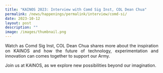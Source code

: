```yaml
---
title: "KAINOS 2023: Interview with Comd Sig Inst, COL Dean Chua"
permalink: /news/happenings/permalink/interview/comd-si/
date: 2023-10-12
layout: post
description: ""
image: /images/thumbnail.png
---
```



<p style="text-align: justify;">Watch as Comd Sig Inst, COL Dean Chua shares more about the inspiration on KAINOS and how the future of technology, experimentation and innovation can comes together to support our Army.</p>

<p style="text-align: justify;">Join us at KAINOS, as we explore new possibilities beyond our imagination.</p>